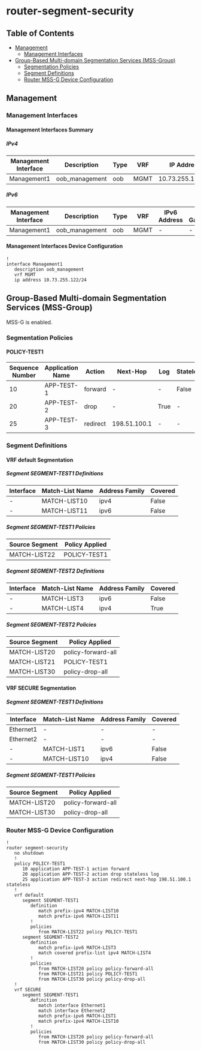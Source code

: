 # router-segment-security

## Table of Contents

- [Management](#management)
  - [Management Interfaces](#management-interfaces)
- [Group-Based Multi-domain Segmentation Services (MSS-Group)](#group-based-multi-domain-segmentation-services-mss-group)
  - [Segmentation Policies](#segmentation-policies)
  - [Segment Definitions](#segment-definitions)
  - [Router MSS-G Device Configuration](#router-mss-g-device-configuration)

## Management

### Management Interfaces

#### Management Interfaces Summary

##### IPv4

| Management Interface | Description | Type | VRF | IP Address | Gateway |
| -------------------- | ----------- | ---- | --- | ---------- | ------- |
| Management1 | oob_management | oob | MGMT | 10.73.255.122/24 | 10.73.255.2 |

##### IPv6

| Management Interface | Description | Type | VRF | IPv6 Address | IPv6 Gateway |
| -------------------- | ----------- | ---- | --- | ------------ | ------------ |
| Management1 | oob_management | oob | MGMT | - | - |

#### Management Interfaces Device Configuration

```eos
!
interface Management1
   description oob_management
   vrf MGMT
   ip address 10.73.255.122/24
```

## Group-Based Multi-domain Segmentation Services (MSS-Group)

MSS-G is enabled.

### Segmentation Policies

#### POLICY-TEST1

| Sequence Number | Application Name | Action | Next-Hop | Log | Stateless |
| --------------- | ---------------- | ------ | -------- | --- | --------- |
| 10 | APP-TEST-1 | forward | - | - | False |
| 20 | APP-TEST-2 | drop | - | True | - |
| 25 | APP-TEST-3 | redirect | 198.51.100.1 | - | - |

### Segment Definitions

#### VRF default Segmentation

##### Segment SEGMENT-TEST1 Definitions

| Interface | Match-List Name | Address Family | Covered |
| --------- |---------------- | -------------- | ------- |
| - | MATCH-LIST10 | ipv4 | False |
| - | MATCH-LIST11 | ipv6 | False |

##### Segment SEGMENT-TEST1 Policies

| Source Segment | Policy Applied |
| -------------- | -------------- |
| MATCH-LIST22 | POLICY-TEST1 |

##### Segment SEGMENT-TEST2 Definitions

| Interface | Match-List Name | Address Family | Covered |
| --------- |---------------- | -------------- | ------- |
| - | MATCH-LIST3 | ipv6 | False |
| - | MATCH-LIST4 | ipv4 | True |

##### Segment SEGMENT-TEST2 Policies

| Source Segment | Policy Applied |
| -------------- | -------------- |
| MATCH-LIST20 | policy-forward-all |
| MATCH-LIST21 | POLICY-TEST1 |
| MATCH-LIST30 | policy-drop-all |

#### VRF SECURE Segmentation

##### Segment SEGMENT-TEST1 Definitions

| Interface | Match-List Name | Address Family | Covered |
| --------- |---------------- | -------------- | ------- |
| Ethernet1 | - | - | - |
| Ethernet2 | - | - | - |
| - | MATCH-LIST1 | ipv6 | False |
| - | MATCH-LIST10 | ipv4 | False |

##### Segment SEGMENT-TEST1 Policies

| Source Segment | Policy Applied |
| -------------- | -------------- |
| MATCH-LIST20 | policy-forward-all |
| MATCH-LIST30 | policy-drop-all |

### Router MSS-G Device Configuration

```eos
!
router segment-security
   no shutdown
   !
   policy POLICY-TEST1
      10 application APP-TEST-1 action forward
      20 application APP-TEST-2 action drop stateless log
      25 application APP-TEST-3 action redirect next-hop 198.51.100.1 stateless
   !
   vrf default
      segment SEGMENT-TEST1
         definition
            match prefix-ipv4 MATCH-LIST10
            match prefix-ipv6 MATCH-LIST11
         !
         policies
            from MATCH-LIST22 policy POLICY-TEST1
      segment SEGMENT-TEST2
         definition
            match prefix-ipv6 MATCH-LIST3
            match covered prefix-list ipv4 MATCH-LIST4
         !
         policies
            from MATCH-LIST20 policy policy-forward-all
            from MATCH-LIST21 policy POLICY-TEST1
            from MATCH-LIST30 policy policy-drop-all
   !
   vrf SECURE
      segment SEGMENT-TEST1
         definition
            match interface Ethernet1
            match interface Ethernet2
            match prefix-ipv6 MATCH-LIST1
            match prefix-ipv4 MATCH-LIST10
         !
         policies
            from MATCH-LIST20 policy policy-forward-all
            from MATCH-LIST30 policy policy-drop-all
```
